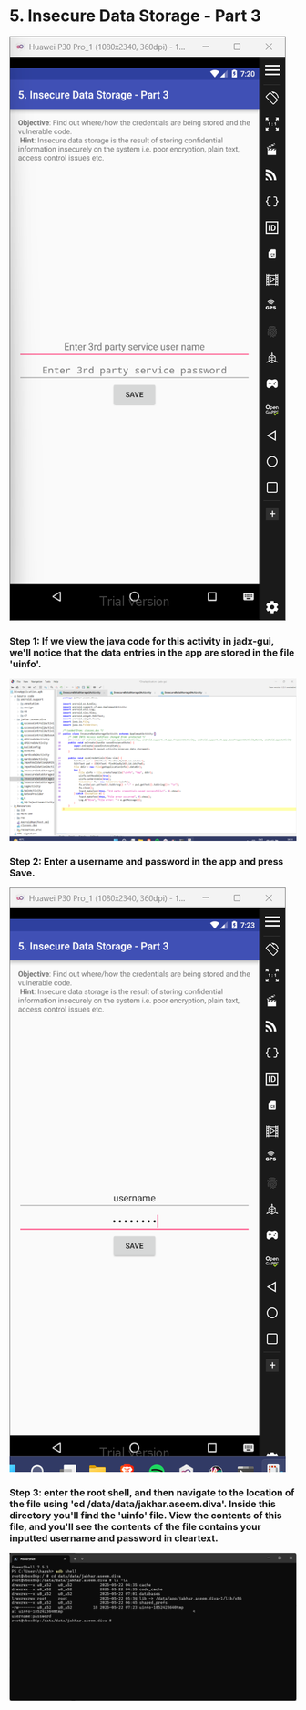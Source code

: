 # 5. Insecure Data Storage - Part 3
![Image 1](6.1.png)
### Step 1: If we view the java code for this activity in jadx-gui, we'll notice that the data entries in the app are stored in the file 'uinfo'. 
![Image 1](6.3.png)
### Step 2: Enter a username and password in the app and press Save. 
![Image 2](6.2.png)
### Step 3: enter the root shell, and then navigate to the location of the file using 'cd /data/data/jakhar.aseem.diva'. Inside this directory you'll find the 'uinfo' file. View the contents of this file, and you'll see the contents of the file contains your inputted username and password in cleartext.
![Image 3](6.4.png)

